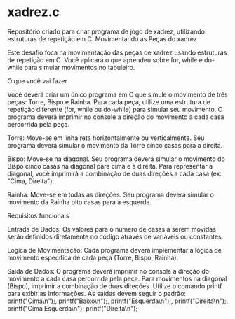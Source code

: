 # xadrez.c
Repositório criado para criar programa de jogo de xadrez, utilizando estruturas de repetição em C.
Movimentando as Peças do xadrez


Este desafio foca na movimentação das peças de xadrez usando estruturas de repetição em C. Você aplicará o que aprendeu sobre for, while e do-while para simular movimentos no tabuleiro.


O que você vai fazer


Você deverá criar um único programa em C que simule o movimento de três peças: Torre, Bispo e Rainha. Para cada peça, utilize uma estrutura de repetição diferente (for, while ou do-while) para simular seu movimento. O programa deverá imprimir no console a direção do movimento a cada casa percorrida pela peça.

 

Torre: Move-se em linha reta horizontalmente ou verticalmente. Seu programa deverá simular o movimento da Torre cinco casas para a direita.
 
Bispo: Move-se na diagonal. Seu programa deverá simular o movimento do Bispo cinco casas na diagonal para cima e à direita. Para representar a diagonal, você imprimirá a combinação de duas direções a cada casa (ex: "Cima, Direita").
 
Rainha: Move-se em todas as direções. Seu programa deverá simular o movimento da Rainha oito casas para a esquerda.

Requisitos funcionais


Entrada de Dados: Os valores para o número de casas a serem movidas serão definidos diretamente no código através de variáveis ou constantes.
 
Lógica de Movimentação: Cada programa deverá implementar a lógica de movimento específica de cada peça (Torre, Bispo, Rainha).
 
Saída de Dados: O programa deverá imprimir no console a direção do movimento a cada casa percorrida pela peça. Para movimentos na diagonal (Bispo), imprimir a combinação de duas direções. Utilize o comando printf para exibir as informações. As saídas devem seguir o padrão: printf("Cima\n");, printf("Baixo\n");, printf("Esquerda\n");, printf("Direita\n");, printf("Cima Esquerda\n"); printf("Direita\n");